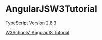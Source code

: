 # AngularJSW3Tutorial 

TypeScript Version 2.8.3

[W3Schools' AngularJS Tutorial](https://www.w3schools.com/angular/default.asp "AngularJS Tutorial")